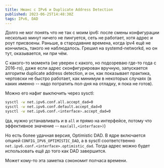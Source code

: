 ```yaml
---
title: Нюанс с IPv6 и Duplicate Address Detection
published: 2023-06-25T14:48:30Z
tags: IPv6, DAD
---
```


Долго не мог понять что не так с моим ipv6: после смены конфигурации несколько
минут ничего не пингуется, сеть не работает, хотя адрес и роут присвоены.
Раньше, в стародавние времена, когда ipv4 ещё не кончились, такого не
наблюдалось. Грешил на systemd-networkd, но он тут, оказывается, ни при чём.

<!-- more -->

С какого-то момента (не уверен с какого, но подозреваю где-то года с 2016-го),
даже если адрес сконфигурирован вручную, запускается алгоритм duplicate address
detection, и он, как показывает практика, чертовски не быстро работает, как
минимум в некоторых случаях (в каких именно -- надо потратить пол-дня на
отладку, я пока не готов).

Можно его нафиг выключить через sysctl:

```bash
sysctl -w net.ipv6.conf.all.accept_dad=0
sysctl -w net.ipv6.conf.default.accept_dad=0
sysctl -w net.ipv6.conf.<interface>.accept_dad=0
```

(да, нужно устанавливать и в `all` и прямо на интерфейсе, потому что эффективное значение -- `max(all,<interface>)`)

Но есть более удачная версия, Optimistic DAD. В ядре включается опцией
`CONFIG_IPV6_OPTIMISTIC_DAD`, а в sysctl соответственно
`net.ipv6.conf.<interface>.optimistic_dad`. Тогда адрес можно будет использовать
ещё до того как DAD завершится.

Может кому-то эта заметка сэкономит полчаса времени.
